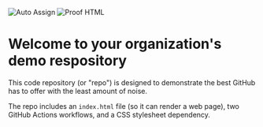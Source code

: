 ![Auto Assign](https://github.com/stemdo-labs/demo-repository/actions/workflows/auto-assign.yml/badge.svg)
![Proof HTML](https://github.com/stemdo-labs/demo-repository/actions/workflows/proof-html.yml/badge.svg)

# Welcome to your organization's demo respository
This code repository (or "repo") is designed to demonstrate the best GitHub has to offer with the least amount of noise.

The repo includes an `index.html` file (so it can render a web page), two GitHub Actions workflows, and a CSS stylesheet dependency.
